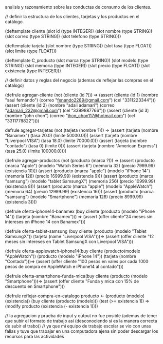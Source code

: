 analisis y razonamiento sobre las conductas de consumo de los clientes.

// definir la estructura de los clientes, tarjetas y los productos en el catálogo.

(deftemplate cliente (slot id (type INTEGER)) (slot nombre (type STRING)) (slot correo (type STRING)) (slot telefono (type STRING)))

(deftemplate tarjeta (slot nombre (type STRING)) (slot tasa (type FLOAT)) (slot limite (type FLOAT)))

(deftemplate C_producto (slot marca (type STRING)) (slot modelo (type STRING)) (slot memoria (type INTEGER)) (slot precio (type FLOAT)) (slot existencia (type INTEGER)))

// definir datos y reglas del negocio (ademas de reflejar las compras en el catalogo)

(defrule agregar-cliente (not (cliente (id ?))) => 
(assert (cliente (id 1) (nombre "saul fernando") (correo "fenando2289@gmail.com") (cel "3311223344")))
(assert (cliente (id 2) (nombre "adali adamari") (correo "adamari_232@gmail.com") (cel "3399887766"))) 
(assert (cliente (id 3) (nombre "john chon") (correo "jhon_chon117@hotmail.com") (cel "3311778822"))))

defrule agregar-tarjetas (not (tarjeta (nombre ?))) => 
(assert (tarjeta (nombre "Banamex") (tasa 20.0) (limite 50000.0))) 
(assert (tarjeta (nombre "Liverpool VISA") (tasa 18.0) (limite 70000.0))) 
(assert (tarjeta (nombre "contado") (tasa 0) (limite 0))) 
(assert (tarjeta (nombre "American Express") (tasa 25.0) (limite 100000.0))))

(defrule agregar-productos (not (producto (marca ?))) =>
(assert (producto (marca "Apple") (modelo "Watch Series 6") (memoria 32) (precio 7999.99) (existencia 10))) 
(assert (producto (marca "apple") (modelo "iPhone 14") (memoria 128) (precio 16999.99) (existencia 9))) 
(assert (producto (marca "samsung") (modelo "tablet SamsungX") (memoria 256) (precio 10999.99) (existencia 8))) 
(assert (producto (marca "apple") (modelo "AppleWatch") (memoria 64) (precio 12999.99) (existencia 16))) 
(assert (producto (marca "samsung") (modelo "Smartphone") (memoria 128) (precio 8999.99) (existencia 3))))


(defrule oferta-iphone14-banamex (buy cliente (producto (modelo "iPhone 14")) (tarjeta (nombre "Banamex"))) =>
(assert (offer cliente"24 meses sin intereses en iPhone 14 con Banamex")))

(defrule oferta-tablet-samsung (buy cliente (producto (modelo "Tablet SamsungX")) (tarjeta (name "Liverpool VISA")))=>
 (assert (offer cliente "12 meses sin intereses en Tablet SamsungX con Liverpool VISA")))

(defrule oferta-applewatch-iphone14(buy cliente (producto(modelo "AppleWatch")) (producto (modelo "iPhone 14")) (tarjeta (nombre "Contado")))=>
  (assert (offer cliente "100 pesos en vales por cada 1000 pesos de compra en AppleWatch e iPhone14 al contado")))

(defrule oferta-smartphone-funda-mica(buy cliente (producto (modelo "Smartphone")))=>
(assert (offer cliente "Funda y mica con 15% de descuento en Smartphone")))

(defrule reflejar-compra-en-catalogo producto <- (producto (modelo) (existencia))
  (buy cliente (producto (modelo)))
  (test (>= existencia 1)) =>  (modify producto (existencia (- existencia 1))))
  
// la agregacion y prueba de input y output no fue posible (ademas de tener que subir el formato de trabajo asi (desconociendo si es la manera correcta de subir el trabo))
// ya que mi equipo de trabajo escolar se vio con unas fallas y tuve que trabajar en una computadora ajena sin poder descargar los recursos para las actividades 
